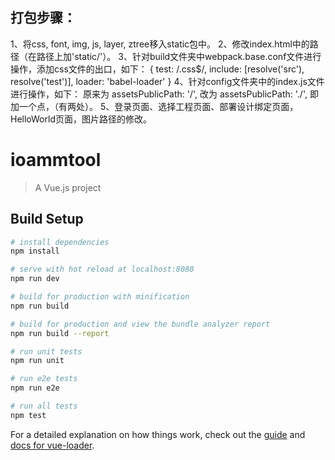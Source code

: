 ## 打包步骤：
1、将css, font, img, js, layer, ztree移入static包中。
2、修改index.html中的路径（在路径上加'static/'）。
3、针对build文件夹中webpack.base.conf文件进行操作，添加css文件的出口，如下：
    {
            test: /\.css$/,
            include: [resolve('src'), resolve('test')],
            loader: 'babel-loader'
    }
4、针对config文件夹中的index.js文件进行操作，如下：
    原来为 assetsPublicPath: '/',
    改为   assetsPublicPath: './',
    即加一个点，（有两处）。
5、登录页面、选择工程页面、部署设计绑定页面，HelloWorld页面，图片路径的修改。


# ioammtool

> A Vue.js project

## Build Setup

``` bash
# install dependencies
npm install

# serve with hot reload at localhost:8080
npm run dev

# build for production with minification
npm run build

# build for production and view the bundle analyzer report
npm run build --report

# run unit tests
npm run unit

# run e2e tests
npm run e2e

# run all tests
npm test
```

For a detailed explanation on how things work, check out the [guide](http://vuejs-templates.github.io/webpack/) and [docs for vue-loader](http://vuejs.github.io/vue-loader).
